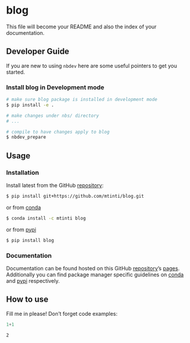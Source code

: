 blog
================

<!-- WARNING: THIS FILE WAS AUTOGENERATED! DO NOT EDIT! -->

This file will become your README and also the index of your
documentation.

## Developer Guide

If you are new to using `nbdev` here are some useful pointers to get you
started.

### Install blog in Development mode

``` sh
# make sure blog package is installed in development mode
$ pip install -e .

# make changes under nbs/ directory
# ...

# compile to have changes apply to blog
$ nbdev_prepare
```

## Usage

### Installation

Install latest from the GitHub
[repository](https://github.com/mtinti/blog):

``` sh
$ pip install git+https://github.com/mtinti/blog.git
```

or from [conda](https://anaconda.org/mtinti/blog)

``` sh
$ conda install -c mtinti blog
```

or from [pypi](https://pypi.org/project/blog/)

``` sh
$ pip install blog
```

### Documentation

Documentation can be found hosted on this GitHub
[repository](https://github.com/mtinti/blog)’s
[pages](https://mtinti.github.io/blog/). Additionally you can find
package manager specific guidelines on
[conda](https://anaconda.org/mtinti/blog) and
[pypi](https://pypi.org/project/blog/) respectively.

## How to use

Fill me in please! Don’t forget code examples:

``` python
1+1
```

    2
